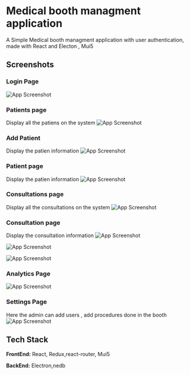 
# Medical booth managment application 

A Simple Medical booth managment application with user authentication,  
made with React and Electon , Mui5 



## Screenshots

### Login Page
![App Screenshot](https://i.imgur.com/gkxTFz8.jpg)
### Patients page
Display all the patiens on the system
![App Screenshot](https://i.imgur.com/dkFVId4.jpg)
### Add Patient
Display the patien information 
![App Screenshot](https://i.imgur.com/ig5ev8w.jpg)
### Patient page
Display the patien information 
![App Screenshot](https://i.imgur.com/vohBU94.jpg)
### Consultations page
Display all the consultations on the system
![App Screenshot](https://i.imgur.com/cQNcM8W.jpg)
### Consultation page
Display the consultation information
![App Screenshot](https://i.imgur.com/FeBg9Lj.jpg)

![App Screenshot](https://i.imgur.com/TPowZlH.jpg)

![App Screenshot](https://i.imgur.com/qkoYcHN.jpg)
### Analytics Page

![App Screenshot](https://i.imgur.com/Q5kAi1A.jpg)
### Settings Page
Here the admin can add users , add procedures done in the booth  
![App Screenshot](https://i.imgur.com/5yCcq4T.jpg)


## Tech Stack

**FrontEnd:** React, Redux,react-router, Mui5

**BackEnd:** Electron,nedb

